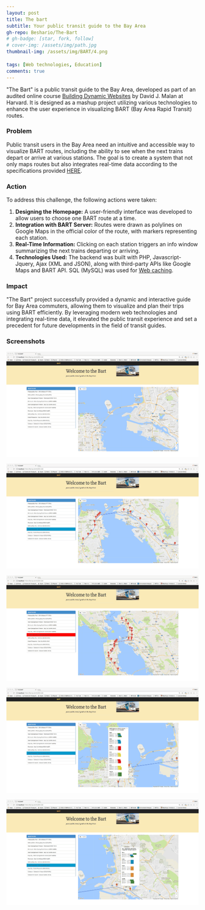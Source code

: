 ```yaml
---
layout: post
title: The bart
subtitle: Your public transit guide to the Bay Area
gh-repo: Beshario/The-Bart
# gh-badge: [star, fork, follow]
# cover-img: /assets/img/path.jpg
thumbnail-img: /assets/img/BART/4.png

tags: [Web technologies, Education]
comments: true
---
```

"The Bart" is a public transit guide to the Bay Area, developed as part of an audited online course [Building Dynamic Websites](http://cs75.tv/2012/summer/) by David J. Malan at Harvard. It is designed as a mashup project utilizing various technologies to enhance the user experience in visualizing BART (Bay Area Rapid Transit) routes.

### Problem
Public transit users in the Bay Area need an intuitive and accessible way to visualize BART routes, including the ability to see when the next trains depart or arrive at various stations. The goal is to create a system that not only maps routes but also integrates real-time data according to the specifications provided [HERE](http://cdn.cs75.net/2012/summer/projects/2/project2.pdf).

### Action
To address this challenge, the following actions were taken:
1. **Designing the Homepage:** A user-friendly interface was developed to allow users to choose one BART route at a time.
2. **Integration with BART Server:** Routes were drawn as polylines on Google Maps in the official color of the route, with markers representing each station.
3. **Real-Time Information:** Clicking on each station triggers an info window summarizing the next trains departing or arriving.
4. **Technologies Used:** The backend was built with PHP, Javascript-Jquery, Ajax (XML and JSON), along with third-party APIs like Google Maps and BART API. SQL (MySQL) was used for [Web caching](https://en.wikipedia.org/wiki/Web_cache).

### Impact
"The Bart" project successfully provided a dynamic and interactive guide for Bay Area commuters, allowing them to visualize and plan their trips using BART efficiently. By leveraging modern web technologies and integrating real-time data, it elevated the public transit experience and set a precedent for future developments in the field of transit guides.


### Screenshots

![BART](/assets/img/BART/0.png)

![BART](/assets/img/BART/1.png)

![BART](/assets/img/BART/2.png)

![BART](/assets/img/BART/3.png)

![BART](/assets/img/BART/4.png)
